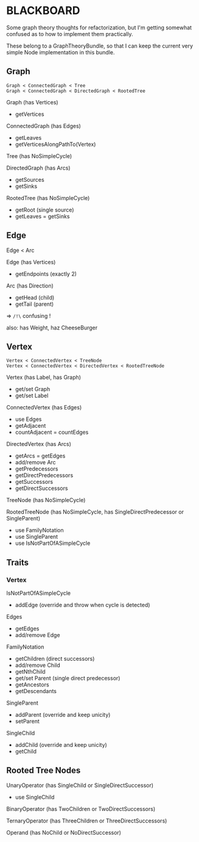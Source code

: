 BLACKBOARD
==========

Some graph theory thoughts for refactorization, but I'm getting somewhat confused as to how to implement them practically.

These belong to a GraphTheoryBundle, so that I can keep the current very simple Node implementation in this bundle.


Graph
-----

    Graph < ConnectedGraph < Tree
    Graph < ConnectedGraph < DirectedGraph < RootedTree

Graph (has Vertices)
  - getVertices

ConnectedGraph (has Edges)
  - getLeaves
  - getVerticesAlongPathTo(Vertex)

Tree (has NoSimpleCycle)

DirectedGraph (has Arcs)
  - getSources
  - getSinks

RootedTree (has NoSimpleCycle)
  - getRoot (single source)
  - getLeaves = getSinks


Edge
----

Edge < Arc

Edge (has Vertices)
  - getEndpoints (exactly 2)

Arc (has Direction)
  - getHead (child)
  - getTail (parent)

=> `/!\` confusing !

also: has Weight, haz CheeseBurger


Vertex
------

    Vertex < ConnectedVertex < TreeNode
    Vertex < ConnectedVertex < DirectedVertex < RootedTreeNode

Vertex (has Label, has Graph)
  - get/set Graph
  - get/set Label

ConnectedVertex (has Edges)
  - use Edges
  - getAdjacent
  - countAdjacent = countEdges

DirectedVertex (has Arcs)
  - getArcs = getEdges
  - add/remove Arc
  - getPredecessors
  - getDirectPredecessors
  - getSuccessors
  - getDirectSuccessors

TreeNode (has NoSimpleCycle)

RootedTreeNode (has NoSimpleCycle, has SingleDirectPredecessor or SingleParent)
  - use FamilyNotation
  - use SingleParent
  - use IsNotPartOfASimpleCycle


Traits
------

### Vertex

IsNotPartOfASimpleCycle
  - addEdge (override and throw when cycle is detected)

Edges
  - getEdges
  - add/remove Edge

FamilyNotation
  - getChildren (direct successors)
  - add/remove Child
  - getNthChild
  - get/set Parent (single direct predecessor)
  - getAncestors
  - getDescendants

SingleParent
  - addParent (override and keep unicity)
  - setParent

SingleChild
  - addChild (override and keep unicity)
  - getChild




Rooted Tree Nodes
-----------------

UnaryOperator (has SingleChild or SingleDirectSuccessor)
  - use SingleChild

BinaryOperator (has TwoChildren or TwoDirectSuccessors)

TernaryOperator (has ThreeChildren or ThreeDirectSuccessors)

Operand (has NoChild or NoDirectSuccessor)